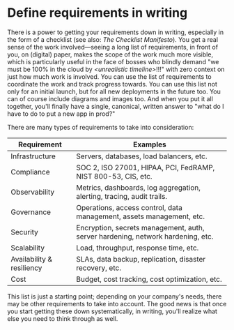 # Define requirements in writing

There is a power to getting your requirements down in writing, especially in the form of a checklist (see also:
*The Checklist Manifesto*). You get a real sense of the work involved—seeing a long list of requirements, in front of
you, on (digital) paper, makes the scope of the work much more visible, which is particularly useful in the face of
bosses who blindly demand "we must be 100% in the cloud by *&lt;unrealistic timeline&gt;*!!!" with zero context on just
how much work is involved. You can use the list of requirements to coordinate the work and track progress towards. You
can use this list not only for an initial launch, but for all new deployments in the future too. You can of course
include diagrams and images too. And when you put it all together, you'll finally have a single, canonical, written
answer to "what do I have to do to put a new app in prod?"

There are many types of requirements to take into consideration:

| Requirement               | Examples                                                                        |
|---------------------------|---------------------------------------------------------------------------------|
| Infrastructure            | Servers, databases, load balancers, etc.                                        |
| Compliance                | SOC 2, ISO 27001, HIPAA, PCI, FedRAMP, NIST 800-53, CIS, etc.                   |
| Observability             | Metrics, dashboards, log aggregation, alerting, tracing, audit trails.          |
| Governance                | Operations, access control, data management, assets management, etc.            |
| Security                  | Encryption, secrets management, auth, server hardening, network hardening, etc. |
| Scalability               | Load, throughput, response time, etc.                                           |
| Availability & resiliency | SLAs, data backup, replication, disaster recovery, etc.                         |
| Cost                      | Budget, cost tracking, cost optimization, etc.                                  |

This list is just a starting point; depending on your company's needs, there may be other requirements to take into
account. The good news is that once you start getting these down systematically, in writing, you'll realize what else
you need to think through as well.
